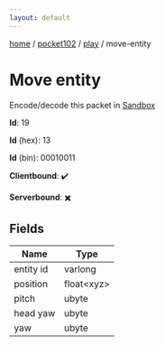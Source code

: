 ```yaml
---
layout: default
---
```


[home](/)  /  [pocket102](/protocol/pocket102)  /  [play](/protocol/pocket102/play)  /  move-entity

# Move entity

Encode/decode this packet in [Sandbox](../../../sandbox/pocket102#play.move_entity)

**Id**: 19

**Id** (hex): 13

**Id** (bin): 00010011

**Clientbound**: ✔️

**Serverbound**: ✖️

## Fields

Name | Type
---|---
entity id | varlong
position | float&lt;xyz&gt;
pitch | ubyte
head yaw | ubyte
yaw | ubyte

